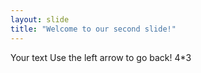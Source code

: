```yaml
---
layout: slide
title: "Welcome to our second slide!"
---
```

Your text
Use the left arrow to go back!
4*3
